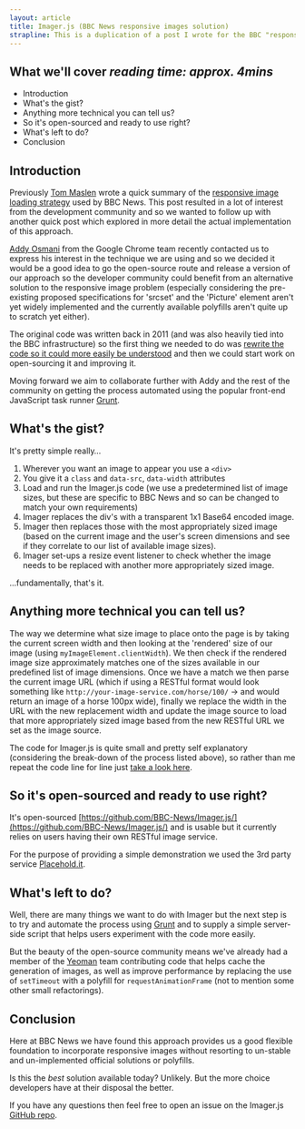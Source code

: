 ```yaml
---
layout: article
title: Imager.js (BBC News responsive images solution)
strapline: This is a duplication of a post I wrote for the BBC "responsive news" blog. It discusses the BBC News' open-source project Imager.js and how it helps with implementing a responsive images solution on a very large scale web application.
---
```


## What we'll cover *reading time: approx. 4mins*

- Introduction
- What's the gist?
- Anything more technical you can tell us?
- So it's open-sourced and ready to use right?
- What's left to do?
- Conclusion

## Introduction

Previously [Tom Maslen](http://twitter.com/tmaslen) wrote a quick summary of the [responsive image loading strategy](http://responsivenews.co.uk/post/50092458307/images) used by BBC News. This post resulted in a lot of interest from the development community and so we wanted to follow up with another quick post which explored in more detail the actual implementation of this approach.

[Addy Osmani](http://twitter.com/addyosmani) from the Google Chrome team recently contacted us to express his interest in the technique we are using and so we decided it would be a good idea to go the open-source route and release a version of our approach so the developer community could benefit from an alternative solution to the responsive image problem (especially considering the pre-existing proposed specifications for 'srcset' and the 'Picture' element aren't yet widely implemented and the currently available polyfills aren't quite up to scratch yet either).

The original code was written back in 2011 (and was also heavily tied into the BBC infrastructure) so the first thing we needed to do was [rewrite the code so it could more easily be understood](https://gist.github.com/Integralist/6157139) and then we could start work on open-sourcing it and improving it.

Moving forward we aim to collaborate further with Addy and the rest of the community on getting the process automated using the popular front-end JavaScript task runner [Grunt](http://gruntjs.com/).

## What's the gist?

It's pretty simple really…

1. Wherever you want an image to appear you use a `<div>`
2. You give it a `class` and `data-src`, `data-width` attributes
3. Load and run the Imager.js code (we use a predetermined list of image sizes, but these are specific to BBC News and so can be changed to match your own requirements)
4. Imager replaces the div's with a transparent 1x1 Base64 encoded image.
5. Imager then replaces those with the most appropriately sized image (based on the current image and the user's screen dimensions and see if they correlate to our list of available image sizes).
6. Imager set-ups a resize event listener to check whether the image needs to be replaced with another more appropriately sized image.

…fundamentally, that's it.

## Anything more technical you can tell us?

The way we determine what size image to place onto the page is by taking the current screen width and then looking at the 'rendered' size of our image (using `myImageElement.clientWidth`). We then check if the rendered image size approximately matches one of the sizes available in our predefined list of image dimensions. Once we have a match we then parse the current image URL (which if using a RESTful format would look something like `http://your-image-service.com/horse/100/` -> and would return an image of a horse 100px wide), finally we replace the width in the URL with the new replacement width and update the image source to load that more appropriately sized image based from the new RESTful URL we set as the image source.

The code for Imager.js is quite small and pretty self explanatory (considering the break-down of the process listed above), so rather than me repeat the code line for line just [take a look here](https://gist.github.com/Integralist/6229170).

## So it's open-sourced and ready to use right?

It's open-sourced [https://github.com/BBC-News/Imager.js/](https://github.com/BBC-News/Imager.js/) and is usable but it currently relies on users having their own RESTful image service.

For the purpose of providing a simple demonstration we used the 3rd party service [Placehold.it](http://placehold.it/).

## What's left to do?

Well, there are many things we want to do with Imager but the next step is to try and automate the process using [Grunt](http://gruntjs.com/) and to supply a simple server-side script that helps users experiment with the code more easily.

But the beauty of the open-source community means we've already had a member of the [Yeoman](http://yeoman.io/) team contributing code that helps cache the generation of images, as well as improve performance by replacing the use of `setTimeout` with a polyfill for `requestAnimationFrame` (not to mention some other small refactorings).

## Conclusion

Here at BBC News we have found this approach provides us a good flexible foundation to incorporate responsive images without resorting to un-stable and un-implemented official solutions or polyfills. 

Is this the *best* solution available today? Unlikely. But the more choice developers have at their disposal the better.

If you have any questions then feel free to open an issue on the Imager.js [GitHub repo](https://github.com/BBC-News/Imager.js/).